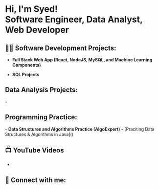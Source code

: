 <h1>Hi, I'm Syed! <br/> Software Engineer, Data Analyst, Web Developer</h1>

<h2>👨‍💻 Software Development Projects:</h2>

- <b>Full Stack Web App (React, NodeJS, MySQL, and Machine Learning Components)</b> 

- <b>SQL Projects</b>

<h2>Data Analysis Projects:</h2>
  -  

<h2>Programming Practice:</h2>
  - <b>Data Structures and Algorithms Practice (AlgoExpert)</b>
  - [Praciting Data Structures & Algorithms in Java]()


<h2>📺 YouTube Videos</h2>

- 

<h2> 🤳 Connect with me:</h2>


<!--

Here are some ideas to get you started:

- 🔭 I’m currently working on ...
- 🌱 I’m currently learning ...
- 👯 I’m looking to collaborate on ...
- 🤔 I’m looking for help with ...
- 💬 Ask me about ...
- 📫 How to reach me: ...
- 😄 Pronouns: ...
- ⚡ Fun fact: ...
-->
